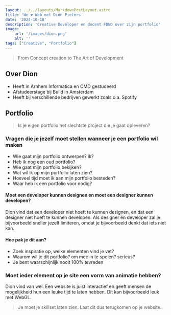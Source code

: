 ```yaml
---
layout: ../../layouts/MarkdownPostLayout.astro
title: 'We ❤️ Web met Dion Pieters'
date: '2024-10-18'
description: 'Creative Developer en docent FDND over zijn portfolio'
image:
    url: '/images/dion.png'
    alt: ''
tags: ["Creative", "Portfolio"]
---
```


> From Concept creation to The Art of Development

## Over Dion
- Heeft in Arnhem Informatica en CMD gestudeerd
- Afstudeerstage bij Build in Amsterdam
- Heeft bij verschillende bedrijven gewerkt zoals o.a. Spotify

## Portfolio

> Is je eigen portfolio het slechtste project die je gaat opleveren?

### Vragen die je jezelf moet stellen wanneer je een portfolio wil maken

- Wie gaat mijn portfolio ontwerpen? ik?
- Heb ik nog een oud portfolio?
- Wie gaat mijn portfolio bekijken?
- Wat wil ik op mijn portfolio laten zien?
- Hoeveel tijd moet ik aan mijn portfolio besteden?
- Waar heb ik een portfolio voor nodig?

#### Moet een developer kunnen designen en moet een designer kunnen developen?

Dion vind dat een developer niet hoeft te kunnen designen, en dat een designer niet hoeft te kunnen developen.
Als designer én developer zal je bijvoorbeeld sneller jezelf limiteren, omdat je bijvoorbeeld denkt dat iets niet kan.

#### Hoe pak je dit aan?

- Zoek inspiratie op, welke elementen vind je vet?
- Waarom wil je dit portfolio? om mee in te spelen? serieus?
- Je bent waarschijnlijk nooit 100% tevreden

### Moet ieder element op je site een vorm van animatie hebben?

Dion vind van wel. Een website is juist interactief en geeft mensen de mogelijkheid hun een leuke tijd te laten hebben. Dit kan bijvoorbeeld leuk met WebGL.

> Je moet je skillset laten zien. Laat dit dus terugkomen op je website.

